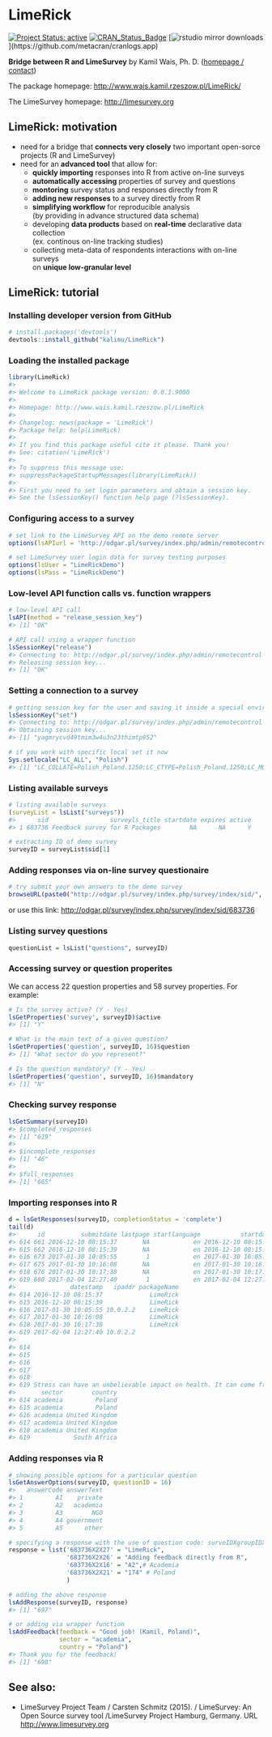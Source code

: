 
<!-- README.md is generated from README.Rmd. Please edit that file -->
LimeRick
========

[![Project Status: active](http://www.repostatus.org/badges/latest/active.svg)](http://www.repostatus.org/) [![CRAN\_Status\_Badge](http://www.r-pkg.org/badges/version/LimeRick)](https://cran.r-project.org/package=LimeRick) [![rstudio mirror downloads](http://cranlogs.r-pkg.org/badges/LimeRick?)](https://github.com/metacran/cranlogs.app)

<strong>Bridge between R and LimeSurvey</strong>
by Kamil Wais, Ph. D. ([homepage / contact](http://www.wais.kamil.rzeszow.pl))

The package homepage: <http://www.wais.kamil.rzeszow.pl/LimeRick/>

The LimeSurvey homepage: <http://limesurvey.org>

LimeRick: motivation
--------------------

-   need for a bridge that <span style="font-weight: bold">connects very closely</span> two important open-sorce projects (R and LimeSurvey)
-   need for an <span style="font-weight: bold">advanced tool</span> that allow for:
    -   <span style="font-weight: bold">quickly importing</span> responses into R from active on-line surveys
    -   <span style="font-weight: bold">automatically accessing</span> properties of survey and questions
    -   <span style="font-weight: bold">montoring</span> survey status and responses directly from R
    -   <span style="font-weight: bold">adding new responses</span> to a survey directly from R
    -   <span style="font-weight: bold">simplifying workflow</span> for reproducible analysis<br> (by providing in advance structured data schema)
    -   developing <span style="font-weight: bold">data products</span> based on <span style="font-weight: bold">real-time</span> declarative data collection<br> (ex. continous on-line tracking studies)
    -   collecting meta-data of respondents interactions with on-line surveys <br>on <span style="font-weight: bold">unique low-granular level</span>

LimeRick: tutorial
------------------

### Installing developer version from GitHub

``` r
# install.packages('devtools')
devtools::install_github("kalimu/LimeRick")
```

### Loading the installed package

``` r
library(LimeRick)
#> 
#> Welcome to LimeRick package version: 0.0.1.9000
#> 
#> Homepage: http://www.wais.kamil.rzeszow.pl/LimeRick
#> 
#> Changelog: news(package = 'LimeRick')
#> Package help: help(LimeRick)
#> 
#> If you find this package useful cite it please. Thank you!
#> See: citation('LimeRick')
#> 
#> To suppress this message use:
#> suppressPackageStartupMessages(library(LimeRick))
#> 
#> First you need to set login parameters and obtain a session key. 
#> See the lsSessionKey() function help page (?lsSessionKey).
```

### Configuring access to a survey

``` r
# set link to the LimeSurvey API on the demo remote server
options(lsAPIurl = 'http://odgar.pl/survey/index.php/admin/remotecontrol')

# set LimeSurvey user login data for survey testing purposes
options(lsUser = "LimeRickDemo")
options(lsPass = "LimeRickDemo")
```

### Low-level API function calls vs. function wrappers

``` r
# low-level API call
lsAPI(method = "release_session_key")
#> [1] "OK"

# API call using a wrapper function
lsSessionKey("release")
#> Connecting to: http://odgar.pl/survey/index.php/admin/remotecontrol 
#> Releasing session key...
#> [1] "OK"
```

### Setting a connection to a survey

``` r
# getting session key for the user and saving it inside a special environment
lsSessionKey("set")
#> Connecting to: http://odgar.pl/survey/index.php/admin/remotecontrol 
#> Obtaining session key...
#> [1] "yagmrycvd49tmim3w4u3n23thimtp952"

# if you work with specific local set it now
Sys.setlocale("LC_ALL", "Polish")
#> [1] "LC_COLLATE=Polish_Poland.1250;LC_CTYPE=Polish_Poland.1250;LC_MONETARY=Polish_Poland.1250;LC_NUMERIC=C;LC_TIME=Polish_Poland.1250"
```

### Listing available surveys

``` r
# listing available surveys
(surveyList = lsList("surveys"))
#>      sid                 surveyls_title startdate expires active
#> 1 683736 Feedback survey for R Packages        NA      NA      Y

# extracting ID of demo survey
surveyID = surveyList$sid[1] 
```

### Adding responses via on-line survey questionaire

``` r
# try submit your own answers to the demo survey
browseURL(paste0("http://odgar.pl/survey/index.php/survey/index/sid/", surveyID))
```

or use this link: <http://odgar.pl/survey/index.php/survey/index/sid/683736>

### Listing survey questions

``` r
questionList = lsList("questions", surveyID)
```

### Accessing survey or question properites

We can access 22 question properties and 58 survey properties. For example:

``` r
# Is the survey active? (Y - Yes)
lsGetProperties('survey', surveyID)$active
#> [1] "Y"

# What is the main text of a given question?
lsGetProperties('question', surveyID, 16)$question
#> [1] "What sector do you represent?"

# Is the question mandatory? (Y - Yes)
lsGetProperties('question', surveyID, 16)$mandatory
#> [1] "N"
```

### Checking survey response

``` r
lsGetSummary(surveyID)
#> $completed_responses
#> [1] "619"
#> 
#> $incomplete_responses
#> [1] "46"
#> 
#> $full_responses
#> [1] "665"
```

### Importing responses into R

``` r
d = lsGetResponses(surveyID, completionStatus = 'complete')
tail(d)
#>      id          submitdate lastpage startlanguage           startdate
#> 614 661 2016-12-10 08:15:37       NA            en 2016-12-10 08:15:37
#> 615 662 2016-12-10 08:15:39       NA            en 2016-12-10 08:15:39
#> 616 673 2017-01-30 10:05:55        1            en 2017-01-30 10:05:24
#> 617 675 2017-01-30 10:16:08       NA            en 2017-01-30 10:16:08
#> 618 676 2017-01-30 10:17:38       NA            en 2017-01-30 10:17:38
#> 619 680 2017-02-04 12:27:40        1            en 2017-02-04 12:27:39
#>               datestamp   ipaddr packageName
#> 614 2016-12-10 08:15:37             LimeRick
#> 615 2016-12-10 08:15:39             LimeRick
#> 616 2017-01-30 10:05:55 10.0.2.2    LimeRick
#> 617 2017-01-30 10:16:08             LimeRick
#> 618 2017-01-30 10:17:38             LimeRick
#> 619 2017-02-04 12:27:40 10.0.2.2            
#>                                                                                                                                                                                                                                                                                                                                                                                                                 feedback
#> 614                                                                                                                                                                                                                                                                                                                                                                                      Adding feedback directly from R
#> 615                                                                                                                                                                                                                                                                                                                                                                                            Good job! (Kamil, Poland)
#> 616                                                                                                                                                                                                                                                                                                                                                                                                Sounds very promising
#> 617                                                                                                                                                                                                                                                                                                                                                                                      Adding feedback directly from R
#> 618                                                                                                                                                                                                                                                                                                                                                                                         Good job! (Jason, Liverpool)
#> 619 Stress can have an unbelievable impact on health. It can come from a variety of sources and have a diversity of manifestations. The tips that are outlined below will aid in the identification of the factors that cause stress and in the steps that we can take to reduce its impacts or eliminate them entirely. \n \n<a href=https://www.acheterviagrafr24.com/viagra-prix-en-france/>viagra prix en france</a>
#>       sector        country
#> 614 academia         Poland
#> 615 academia         Poland
#> 616 academia United Kingdom
#> 617 academia United Kingdom
#> 618 academia United Kingdom
#> 619            South Africa
```

### Adding responses via R

``` r
# showing possible options for a particular question
lsGetAnswerOptions(surveyID, questionID = 16)
#>   answerCode answerText
#> 1         A1    private
#> 2         A2   academia
#> 3         A3        NGO
#> 4         A4 government
#> 5         A5      other

# specifying a response with the use of question code: surveIDXgroupIDXquestionID
response = list('683736X2X27' = "LimeRick",
                '683736X2X26' = "Adding feedback directly from R",
                '683736X2X16' = "A2",# Academia
                '683736X2X21' = "174" # Poland
                )

# adding the above response 
lsAddResponse(surveyID, response)
#> [1] "697"

# or adding via wrapper function
lsAddFeedback(feedback = "Good job! (Kamil, Poland)", 
              sector = "academia", 
              country = "Poland")
#> Thank you for the feedback!
#> [1] "698"
```

See also:
---------

-   LimeSurvey Project Team / Carsten Schmitz (2015). / LimeSurvey: An Open Source survey tool /LimeSurvey Project Hamburg, Germany. URL <http://www.limesurvey.org>
